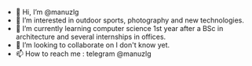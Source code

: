 - 👋 Hi, I’m @manuzlg
- 👀 I’m interested in outdoor sports, photography and new technologies.
- 🌱 I’m currently learning computer science 1st year after a BSc in architecture and several internships in offices.
- 💞️ I’m looking to collaborate on I don't know yet.
- 📫 How to reach me : telegram @manuzlg

<!---
manuzlg/manuzlg is a ✨ special ✨ repository because its `README.md` (this file) appears on your GitHub profile.
You can click the Preview link to take a look at your changes.
--->
